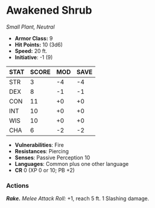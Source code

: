 # Awakened Shrub

*Small Plant, Neutral*

- **Armor Class:** 9
- **Hit Points:** 10 (3d6)
- **Speed:** 20 ft.
- **Initiative**: -1 (9)

|STAT|SCORE|MOD|SAVE|
| --- | --- | --- | ---- |
| STR | 3 | -4 | -4 |
| DEX | 8 | -1 | -1 |
| CON | 11 | +0 | +0 |
| INT | 10 | +0 | +0 |
| WIS | 10 | +0 | +0 |
| CHA | 6 | -2 | -2 |

- **Vulnerabilities**: Fire
- **Resistances**: Piercing
- **Senses**: Passive Perception 10
- **Languages**: Common plus one other language
- **CR** 0 (XP 0 or 10; PB +2)

### Actions

***Rake.*** *Melee Attack Roll:* +1, reach 5 ft. 1 Slashing damage.
